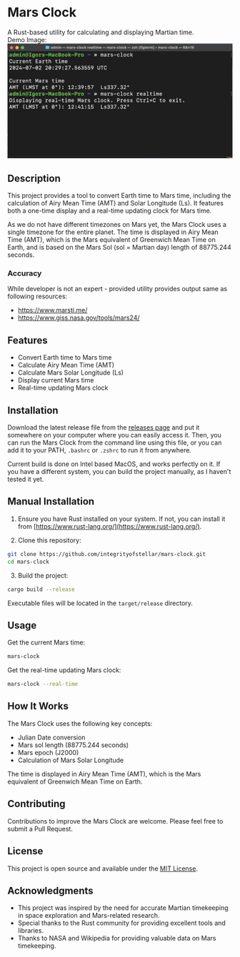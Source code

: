 # Mars Clock

A Rust-based utility for calculating and displaying Martian time.  
Demo Image:
![Mars Clock](.github/assets/demo.png)
## Description

This project provides a tool to convert Earth time to Mars time, including the calculation of Airy Mean Time (AMT) and Solar Longitude (Ls). It features both a one-time display and a real-time updating clock for Mars time.

As we do not have different timezones on Mars yet, the Mars Clock uses a single timezone for the entire planet. The time is displayed in Airy Mean Time (AMT), which is the Mars equivalent of Greenwich Mean Time on Earth, and is based on the Mars Sol (sol = Martian day) length of 88775.244 seconds.

### Accuracy
While developer is not an expert - provided utility provides output same as following resources:
- https://www.marsti.me/
- https://www.giss.nasa.gov/tools/mars24/

## Features

- Convert Earth time to Mars time
- Calculate Airy Mean Time (AMT)
- Calculate Mars Solar Longitude (Ls)
- Display current Mars time
- Real-time updating Mars clock

## Installation
Download the latest release file from the [releases page](https://github.com/integrityofstellar/mars-clock/releases) and put it somewhere on your computer where you can easily access it.
Then, you can run the Mars Clock from the command line using this file, or you can add it to your PATH, `.bashrc` or `.zshrc` to run it from anywhere.

Current build is done on Intel based MacOS, and works perfectly on it. If you have a different system, you can build the project manually, as I haven't tested it yet.

## Manual Installation

1. Ensure you have Rust installed on your system. If not, you can install it from [https://www.rust-lang.org/](https://www.rust-lang.org/).

2. Clone this repository:
```bash
git clone https://github.com/integrityofstellar/mars-clock.git
cd mars-clock
```

3. Build the project:
```bash
cargo build --release
```

Executable files will be located in the `target/release` directory.

## Usage
Get the current Mars time:
```bash
mars-clock
```

Get the real-time updating Mars clock:
```bash
mars-clock --real-time
```

## How It Works

The Mars Clock uses the following key concepts:

- Julian Date conversion
- Mars sol length (88775.244 seconds)
- Mars epoch (J2000)
- Calculation of Mars Solar Longitude

The time is displayed in Airy Mean Time (AMT), which is the Mars equivalent of Greenwich Mean Time on Earth.

## Contributing

Contributions to improve the Mars Clock are welcome. Please feel free to submit a Pull Request.

## License

This project is open source and available under the [MIT License](LICENSE).

## Acknowledgments

- This project was inspired by the need for accurate Martian timekeeping in space exploration and Mars-related research.
- Special thanks to the Rust community for providing excellent tools and libraries.
- Thanks to NASA and Wikipedia for providing valuable data on Mars timekeeping.
